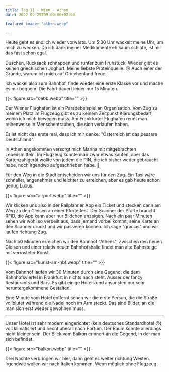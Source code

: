 ```yaml
---
title: Tag 11 - Wien - Athen
date: 2022-09-25T09:00:00+02:00

featured_image: "athen.webp"

---
```


Heute geht es endlich wieder vorwärts. Um 5:30 Uhr wackelt meine Uhr, um mich zu
wecken. Da ich dank meiner Medikamente eh kaum schlafe, ist mir das fast schon
egal.

Duschen, Rucksack schnappen und runter zum Frühstück. Wieder gibt es keinen
griechischen Joghurt. Meine liebste Proteinquelle. 😢 Auch einer der Gründe,
warum ich mich auf Griechenland freue.

Ich wackel also zum Bahnhof, finde wieder eine erste Klasse vor und mache es mir
bequem. Die Fahrt dauert leider nur 15 Minuten.

{{< figure src="oebb.webp" title="" >}}

Der Wiener Flughafen ist ein Paradebeispiel an Organisation. Vom Zug zu
meinem Platz im Flugzeug gibt es zu keinem Zeitpunkt Klärungsbedarf, wohin ich
mich bewegen muss. Am Frankfurter Flughafen rennt man reihenweise in
Menschentrauben, die sich verlaufen haben.

Es ist nicht das erste mal, dass ich mir denke: "Österreich ist das bessere
Deutschland".

In Athen angekommen versorgt mich Marina mit mitgebrachten Lebensmitteln. Im
Flugzeug konnte man zwar etwas kaufen, aber das Kartenzahlgerät wollte von jedem
die PIN, die ich bisher weder gebraucht habe, noch irgendwo aufgeschrieben habe.
🤷

Für den Weg in die Stadt entscheiden wir uns für den Zug. Ein Taxi wäre
schneller, angenehmer und leichter zu erreichen, aber es gab heute schon genug
Luxus.

{{< figure src="airport.webp" title="" >}}

Wir klicken uns also in der Railplanner App ein Ticket und stecken dann am
Weg zu den Gleisen an einer Pforte fest. Der Scanner der Pforte braucht
RFID, die App kann aber nur Bildchen anzeigen. Nach ein paar Minuten sehen
wir wohl so verpeilt aus, dass jemand vorbei kommt, seine Karte an den Scanner
drückt und wir passieren können. Ich sage "gracias" und wir laufen richtung
Zug.

Nach 50 Minuten erreichen wir den Bahnhof "Athens". Zwischen den neuen Gleisen
und einer relativ neuen Bahnhofshalle findet man alte Bahnsteige mit verrosteter
Kunst.

{{< figure src="kunst-am-hbf.webp" title="" >}}

Vom Bahnhof laufen wir 30 Minuten durch eine Gegend, die dem Bahnhofsviertel in
Frankfurt in nichts nach steht. Ausser der fancy Restaurants und Bars. Es gibt
einige Hotels und ansonsten nur sehr heruntergekommene Gestalten.

Eine Minute vom Hotel entfernt sehen wir die erste Person, die die Straße
vollblutet während die Nadel noch im Arm steckt. Das sind Bilder, an die man sich erst wieder gewöhnen muss.

---

Unser Hotel ist sehr modern eingerichtet (kein deutsches Standardhotel 😢), voll
klimatisiert und riecht überall nach Parfüm. Der Raum könnte allerdings nicht
kleiner sein. Der Blick vom Balkon erinnert an die Gegend, in der man sich
befindet.

{{< figure src="balkon.webp" title="" >}}

Drei Nächte verbringen wir hier, dann geht es weiter richtung Westen. Irgendwie
wollen wir nach Italien kommen. Wenn möglich ohne Flugzeug.
